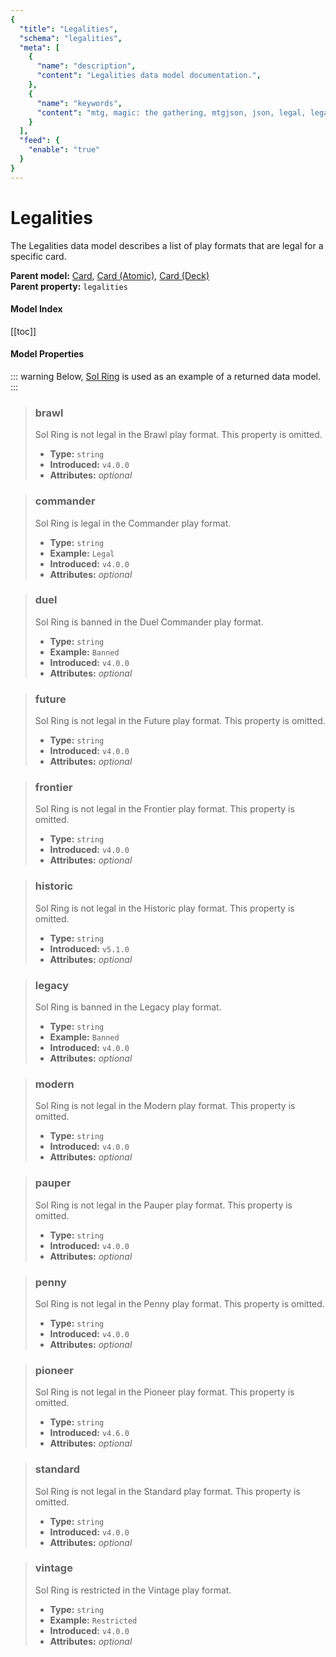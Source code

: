 ```yaml
---
{
  "title": "Legalities",
  "schema": "legalities",
  "meta": [
    {
      "name": "description",
      "content": "Legalities data model documentation.",
    },
    {
      "name": "keywords",
      "content": "mtg, magic: the gathering, mtgjson, json, legal, legalities",
    }
  ],
  "feed": {
    "enable": "true"
  }
}
---
```


# Legalities

The Legalities data model describes a list of play formats that are legal for a specific card.

**Parent model:** [Card](../card/), [Card (Atomic)](../card-atomic/), [Card (Deck)](../card-deck/)  
**Parent property:** `legalities`

#### Model Index

<PropertyToggler/>

[[toc]]

#### Model Properties

::: warning
Below, [Sol Ring](https://scryfall.com/card/c18/222/sol-ring) is used as an example of a returned data model.
:::

> ### brawl  
> Sol Ring is not legal in the Brawl play format. This property is omitted.  
>
> - **Type:** `string`  
> - **Introduced:** `v4.0.0`  
> - **Attributes:** <i>optional</i> 

> ### commander  
> Sol Ring is legal in the Commander play format.  
>
> - **Type:** `string`  
> - **Example:** `Legal`  
> - **Introduced:** `v4.0.0`  
> - **Attributes:** <i>optional</i> 

> ### duel  
> Sol Ring is banned in the Duel Commander play format.  
>
> - **Type:** `string`  
> - **Example:** `Banned`  
> - **Introduced:** `v4.0.0`  
> - **Attributes:** <i>optional</i> 

> ### future  
> Sol Ring is not legal in the Future play format. This property is omitted.  
>
> - **Type:** `string`  
> - **Introduced:** `v4.0.0`  
> - **Attributes:** <i>optional</i> 

> ### frontier  
> Sol Ring is not legal in the Frontier play format. This property is omitted.  
>
> - **Type:** `string`  
> - **Introduced:** `v4.0.0`  
> - **Attributes:** <i>optional</i> 

> ### historic  
> Sol Ring is not legal in the Historic play format. This property is omitted.  
>
> - **Type:** `string`  
> - **Introduced:** `v5.1.0`  
> - **Attributes:** <i>optional</i> 

> ### legacy  
> Sol Ring is banned in the Legacy play format.  
>
> - **Type:** `string`  
> - **Example:** `Banned`  
> - **Introduced:** `v4.0.0`  
> - **Attributes:** <i>optional</i> 

> ### modern  
> Sol Ring is not legal in the Modern play format. This property is omitted.  
>
> - **Type:** `string`  
> - **Introduced:** `v4.0.0`  
> - **Attributes:** <i>optional</i> 

> ### pauper  
> Sol Ring is not legal in the Pauper play format. This property is omitted.  
>
> - **Type:** `string`  
> - **Introduced:** `v4.0.0`  
> - **Attributes:** <i>optional</i> 

> ### penny  
> Sol Ring is not legal in the Penny play format. This property is omitted.  
>
> - **Type:** `string`  
> - **Introduced:** `v4.0.0`  
> - **Attributes:** <i>optional</i> 

> ### pioneer  
> Sol Ring is not legal in the Pioneer play format. This property is omitted.  
>
> - **Type:** `string`  
> - **Introduced:** `v4.6.0`  
> - **Attributes:** <i>optional</i> 

> ### standard  
> Sol Ring is not legal in the Standard play format. This property is omitted.  
>
> - **Type:** `string`  
> - **Introduced:** `v4.0.0`  
> - **Attributes:** <i>optional</i> 

> ### vintage  
> Sol Ring is restricted in the Vintage play format.  
>
> - **Type:** `string`  
> - **Example:** `Restricted`  
> - **Introduced:** `v4.0.0`  
> - **Attributes:** <i>optional</i> 
